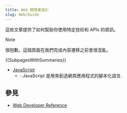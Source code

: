 ```yaml
---
title: Web 開發者指引
slug: Web/Guide
---
```


這些文章提供了如何幫助你使用特定技術和 APIs 的資訊。

> [!NOTE]
> 很抱歉。這個頁面在我們完成內容遷移之前會很混亂。

{{SubpagesWithSummaries}}

- [JavaScript](/zh-TW/docs/Web/JavaScript)
  - : JavaScript 是用來創造網頁應用程式的腳本化語言.

## 參見

- [Web Developer Reference](/zh-TW/docs/Web)
